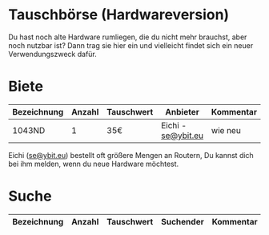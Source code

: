 # Tauschbörse (Hardwareversion)

Du hast noch alte Hardware rumliegen, die du nicht mehr brauchst, aber noch nutzbar ist?
Dann trag sie hier ein und vielleicht findet sich ein neuer Verwendungszweck dafür.

# Biete

| Bezeichnung        | Anzahl | Tauschwert | Anbieter               | Kommentar   |
|--------------------|--------|------------|------------------------|-------------|
| 1043ND             | 1      | 35€        | Eichi - se@ybit.eu     | wie neu     

Eichi (se@ybit.eu) bestellt oft größere Mengen an Routern, Du kannst dich bei ihm melden, wenn du neue Hardware möchtest.

# Suche

| Bezeichnung        | Anzahl | Tauschwert | Suchender | Kommentar                 |
|--------------------|--------|------------|-----------|---------------------------|